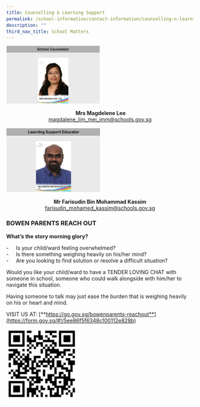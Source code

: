```yaml
---
title: Counselling & Learning Support
permalink: /school-information/contact-information/counselling-n-learning-support/
description: ""
third_nav_title: School Matters
---
```


<img src="/images/counsellor.png" 
     style="width:50%">
		 
<center><b> Mrs Magdelene Lee</b></center>
<center><a href="magdalene_lim_mei_imm@schools.gov.sg">magdalene_lim_mei_imm@schools.gov.sg</a></center>

<img src="/images/educator.png" 
     style="width:50%">
		 
<center><b>Mr Farisudin Bin Mohammad Kassim</b></center>
<center><a href="farisudin_mohamed_kassim@schools.gov.sg">farisudin_mohamed_kassim@schools.gov.sg</a></center>

### BOWEN PARENTS REACH OUT


**What’s the story morning glory?**

  

\-     Is your child/ward feeling overwhelmed?  
\-     Is there something weighing heavily on his/her mind?  
\-     Are you looking to find solution or resolve a difficult situation?  
  

Would you like your child/ward to have a TENDER LOVING CHAT with someone in school, someone who could walk alongside with him/her to navigate this situation.  
  

Having someone to talk may just ease the burden that is weighing heavily on his or heart and mind.


VISIT US AT: [**https://go.gov.sg/bowenparents-reachout**](https://form.gov.sg/#!/5ee86f5f6348c100112e828b)

<img src="/images/QR%20code%20reachout.jpg" 
     style="width:40%">